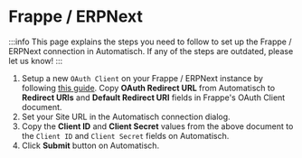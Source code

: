 # Frappe / ERPNext

:::info
This page explains the steps you need to follow to set up the Frappe / ERPNext
connection in Automatisch. If any of the steps are outdated, please let us know!
:::

1. Setup a new `OAuth Client` on your Frappe / ERPNext instance by following [this guide](https://docs.frappe.io/framework/user/en/guides/integration/how_to_set_up_oauth#add-a-client-app). Copy **OAuth Redirect URL** from Automatisch to **Redirect URIs** and **Default Redirect URI** fields in Frappe's OAuth Client document.
2. Set your Site URL in the Automatisch connection dialog.
3. Copy the **Client ID** and **Client Secret** values from the above document to the `Client ID` and `Client Secret` fields on Automatisch.
4. Click **Submit** button on Automatisch.
